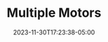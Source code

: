 ---
weight: 116
title: "Multiple Motors"
description: ""
icon: "article"
date: "2023-11-30T17:23:38-05:00"
lastmod: "2023-11-30T17:23:38-05:00"
draft: false
toc: true
---